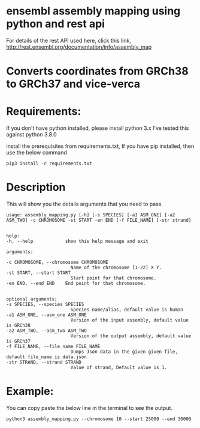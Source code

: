 # ensembl assembly mapping using python and rest api

For details of the rest API used here, click this link, http://rest.ensembl.org/documentation/info/assembly_map
# Converts coordinates from GRCh38 to GRCh37 and vice-verca
# Requirements:
If you don't have python installed, please install
    python 3.x
I've tested this against python 3.8.0

install the prerequisites from requirements.txt, If you have pip installed, then use the below command
        
    pip3 install -r requirements.txt

# Description
This will show you the details arguments that you need to pass.
    
    usage: assembly_mapping.py [-h] [-s SPECIES] [-a1 ASM_ONE] [-a2 ASM_TWO] -c CHROMOSOME -st START -en END [-f FILE_NAME] [-str strand]

    
    help:
    -h, --help            show this help message and exit
    
    arguments:
    
    -c CHROMOSOME, --chromosome CHROMOSOME
                            Name of the chromosome [1-22] X Y.
    -st START, --start START
                            Start point for that chromosome.
    -en END, --end END    End point for that chromosome.
    
    
    optional arguments;
    -s SPECIES, --species SPECIES
                            Species name/alias, default value is human
    -a1 ASM_ONE, --asm_one ASM_ONE
                            Version of the input assembly, default value is GRCh38
    -a2 ASM_TWO, --asm_two ASM_TWO
                            Version of the output assembly, default value is GRCh37
    -f FILE_NAME, --file_name FILE_NAME
                            Dumps Json data in the given given file, default file_name is data.json
    -str STRAND, --strand STRAND
                            Value of strand, Default value is 1.
# Example:

You can copy paste the below line in the terminal to see the output.

    python3 assembly_mapping.py --chromosome 10 --start 25000 --end 30000